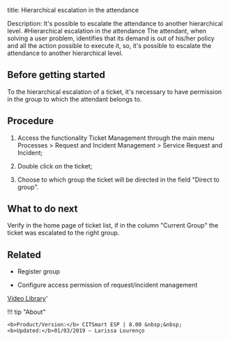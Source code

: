 title: Hierarchical escalation in the attendance

Description: It's possible to escalate the attendance to another hierarchical level.
#Hierarchical escalation in the attendance
The attendant, when solving a user problem, identifies that its demand is out of his/her policy and all the action possible to execute it, so, it's possible to escalate the attendance to another hierarchical level.

Before getting started
--------------------------

To the hierarchical escalation of a ticket, it's necessary to have permission in
the group to which the attendant belongs to.

Procedure
-------------

1.  Access the functionality Ticket Management through the main menu Processes
    \> Request and Incident Management \> Service Request and Incident;

2.  Double click on the ticket;

3.  Choose to which group the ticket will be directed in the field "Direct to
    group".

What to do next
-------------------

Verify in the home page of ticket list, if in the column "Current Group" the
ticket was escalated to the right group.

Related
-----------

-   Register group

-   Configure access permission of request/incident management

<i class='fa fa-youtube-play  fa-2x' style='color:#97ce17;vertical-align: middle;'> </i> [Video Library](https://www.youtube.com/playlist?list=PLB5qK2uzf2RNrJnhiXj3dbmgsm9-quhfz)'

!!! tip "About"

    <b>Product/Version:</b> CITSmart ESP | 8.00 &nbsp;&nbsp;
    <b>Updated:</b>01/03/2019 – Larissa Lourenço
